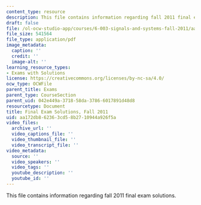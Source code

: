```yaml
---
content_type: resource
description: This file contains information regarding fall 2011 final exam solutions.
draft: false
file: /ol-ocw-studio-app/courses/6-003-signals-and-systems-fall-2011/aa172db862363cd58b2710944a926f5a_MIT6_003F11_final_sol.pdf
file_size: 541564
file_type: application/pdf
image_metadata:
  caption: ''
  credit: ''
  image-alt: ''
learning_resource_types:
- Exams with Solutions
license: https://creativecommons.org/licenses/by-nc-sa/4.0/
ocw_type: OCWFile
parent_title: Exams
parent_type: CourseSection
parent_uid: 042e449a-3718-58da-3786-6017891d48d8
resourcetype: Document
title: Final Exam Solutions, Fall 2011
uid: aa172db8-6236-3cd5-8b27-10944a926f5a
video_files:
  archive_url: ''
  video_captions_file: ''
  video_thumbnail_file: ''
  video_transcript_file: ''
video_metadata:
  source: ''
  video_speakers: ''
  video_tags: ''
  youtube_description: ''
  youtube_id: ''
---
```

This file contains information regarding fall 2011 final exam solutions.